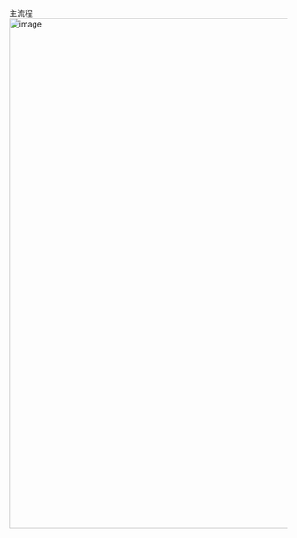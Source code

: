 主流程
<img width="923" alt="image" src="https://github.com/ranyuye/managerSystem/assets/96774715/f88d7bc7-b205-4fa8-b687-9ef102a9a1ad">

